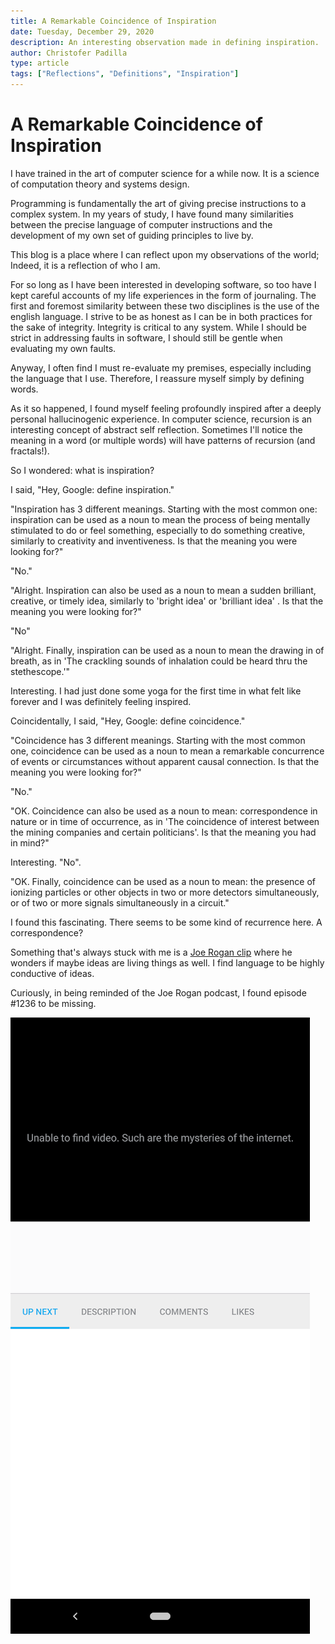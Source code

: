 ```yaml
---
title: A Remarkable Coincidence of Inspiration
date: Tuesday, December 29, 2020
description: An interesting observation made in defining inspiration.
author: Christofer Padilla
type: article
tags: ["Reflections", "Definitions", "Inspiration"]
---
```


# A Remarkable Coincidence of Inspiration

I have trained in the art of computer science for a while now. It is a science of computation theory and systems design.

Programming is fundamentally the art of giving precise instructions to a complex system. In my years of study, I have found many similarities between the precise language of computer instructions and the development of my own set of guiding principles to live by.

This blog is a place where I can reflect upon my observations of the world; Indeed, it is a reflection of who I am.

For so long as I have been interested in developing software, so too have I kept careful accounts of my life experiences in the form of journaling. The first and foremost similarity between these two disciplines is the use of the english language. I strive to be as honest as I can be in both practices for the sake of integrity. Integrity is critical to any system. While I should be strict in addressing faults in software, I should still be gentle when evaluating my own faults.

Anyway, I often find I must re-evaluate my premises, especially including the language that I use. Therefore, I reassure myself simply by defining words.

As it so happened, I found myself feeling profoundly inspired after a deeply personal hallucinogenic experience. In computer science, recursion is an interesting concept of abstract self reflection. Sometimes I'll notice the meaning in a word (or multiple words) will have patterns of recursion (and fractals!).

So I wondered: what is inspiration?

I said, "Hey, Google: define inspiration."

"Inspiration has 3 different meanings. Starting with the most common one: inspiration can be used as a noun to mean the process of being mentally stimulated to do or feel something, especially to do something creative, similarly to creativity and inventiveness. Is that the meaning you were looking for?"

"No."

"Alright. Inspiration can also be used as a noun to mean a sudden brilliant, creative, or timely idea, similarly to 'bright idea' or 'brilliant idea' . Is that the meaning you were looking for?"

"No"

"Alright. Finally, inspiration can be used as a noun to mean the drawing in of breath, as in 'The crackling sounds of inhalation could be heard thru the stethescope.'"

Interesting. I had just done some yoga for the first time in what felt like forever and I was definitely feeling inspired.

Coincidentally, I said, "Hey, Google: define coincidence."

"Coincidence has 3 different meanings. Starting with the most common one, coincidence can be used as a noun to mean a remarkable concurrence of events or circumstances without apparent causal connection. Is that the meaning you were looking for?"

"No."

"OK. Coincidence can also be used as a noun to mean: correspondence in nature or in time of occurrence, as in 'The coincidence of interest between the mining companies and certain politicians'. Is that the meaning you had in mind?"

Interesting. "No".

"OK. Finally, coincidence can be used as a noun to mean: the presence of ionizing particles or other objects in two or more detectors simultaneously, or of two or more signals simultaneously in a circuit."

I found this fascinating. There seems to be some kind of recurrence here. A correspondence?

Something that's always stuck with me is a [Joe Rogan clip](https://www.youtube.com/watch?v=m9jvdaxdRjo) where he wonders if maybe ideas are living things as well. I find language to be highly conductive of ideas.

Curiously, in being reminded of the Joe Rogan podcast, I found episode #1236 to be missing.

![Such are the mysteries of the internet](./images/mystery.png)

<TagLinks />

<Comments />




